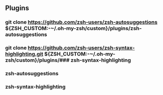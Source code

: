 
## Plugins

### git clone https://github.com/zsh-users/zsh-autosuggestions ${ZSH_CUSTOM:-~/.oh-my-zsh/custom}/plugins/zsh-autosuggestions

### git clone https://github.com/zsh-users/zsh-syntax-highlighting.git ${ZSH_CUSTOM:-~/.oh-my-zsh/custom}/plugins/### zsh-syntax-highlighting

### zsh-autosuggestions
### zsh-syntax-highlighting